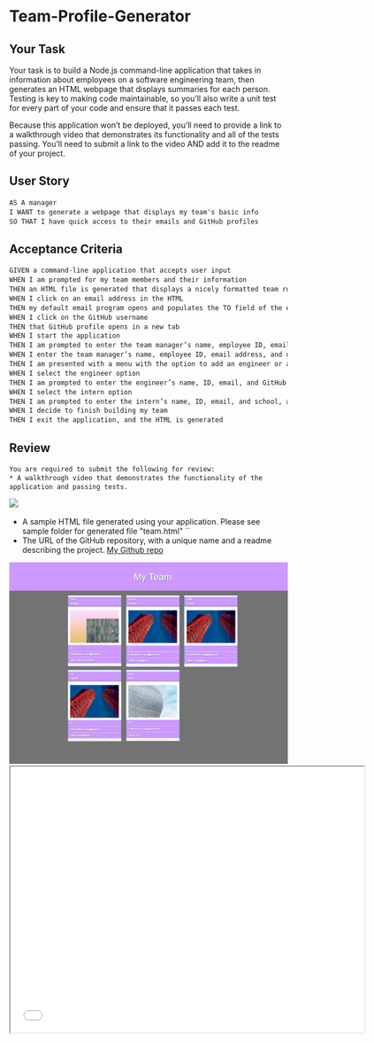 # Team-Profile-Generator

## Your Task

Your task is to build a Node.js command-line application that takes in information about employees on a software engineering team, then generates an HTML webpage that displays summaries for each person. Testing is key to making code maintainable, so you’ll also write a unit test for every part of your code and ensure that it passes each test.

Because this application won’t be deployed, you’ll need to provide a link to a walkthrough video that demonstrates its functionality and all of the tests passing. You’ll need to submit a link to the video AND add it to the readme of your project.

## User Story

```md
AS A manager
I WANT to generate a webpage that displays my team's basic info
SO THAT I have quick access to their emails and GitHub profiles
```

## Acceptance Criteria

```md
GIVEN a command-line application that accepts user input
WHEN I am prompted for my team members and their information
THEN an HTML file is generated that displays a nicely formatted team roster based on user input
WHEN I click on an email address in the HTML
THEN my default email program opens and populates the TO field of the email with the address
WHEN I click on the GitHub username
THEN that GitHub profile opens in a new tab
WHEN I start the application
THEN I am prompted to enter the team manager’s name, employee ID, email address, and office number
WHEN I enter the team manager’s name, employee ID, email address, and office number
THEN I am presented with a menu with the option to add an engineer or an intern or to finish building my team
WHEN I select the engineer option
THEN I am prompted to enter the engineer’s name, ID, email, and GitHub username, and I am taken back to the menu
WHEN I select the intern option
THEN I am prompted to enter the intern’s name, ID, email, and school, and I am taken back to the menu
WHEN I decide to finish building my team
THEN I exit the application, and the HTML is generated
```


## Review
```
You are required to submit the following for review:
* A walkthrough video that demonstrates the functionality of the application and passing tests.
```
<img src="img\demo.gif" />


* A sample HTML file generated using your application.
Please see sample folder for generated file "team.html"
``
* The URL of the GitHub repository, with a unique name and a readme describing the project.
[My Github repo](https://github.com/tfletch3018/Team-Profile-Generator)

<img src="screenshot.png">

<!-- <iframe src="https://drive.google.com/file/d/18jlPFFznMFrE5WrzB6WIoQfUpPqrYf-w/preview" width="640" height="480"></iframe> -->

<iframe src=![Watch the demo](https://drive.google.com/file/d/18jlPFFznMFrE5WrzB6WIoQfUpPqrYf-w/preview) width="640" height="480"></iframe>